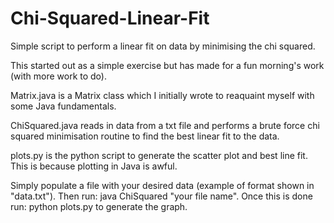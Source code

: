 # Chi-Squared-Linear-Fit
Simple script to perform a linear fit on data by minimising the chi squared.


This started out as a simple exercise but has made for a fun morning's work (with more work to do). 

Matrix.java is a Matrix class which I initially wrote to reaquaint myself with some Java fundamentals.

ChiSquared.java reads in data from a txt file and performs a brute force chi squared minimisation routine to find the best linear fit to the data.

plots.py is the python script to generate the scatter plot and best line fit. This is because plotting in Java is awful.

Simply populate a file with your desired data (example of format shown in "data.txt"). Then run: java ChiSquared "your file name". Once this is done run: python plots.py to generate the graph.

